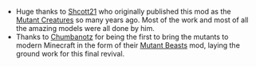 + Huge thanks to [Shcott21](https://www.curseforge.com/members/shcott21) who originally published this mod as the [Mutant Creatures](https://www.curseforge.com/minecraft/mc-mods/mutant-creatures-mod) so many years ago. Most of the work and most of all the amazing models were all done by him.
+ Thanks to [Chumbanotz](https://www.curseforge.com/members/chumbanotz) for being the first to bring the mutants to modern Minecraft in the form of their [Mutant Beasts](https://www.curseforge.com/minecraft/mc-mods/mutant-beasts) mod, laying the ground work for this final revival.